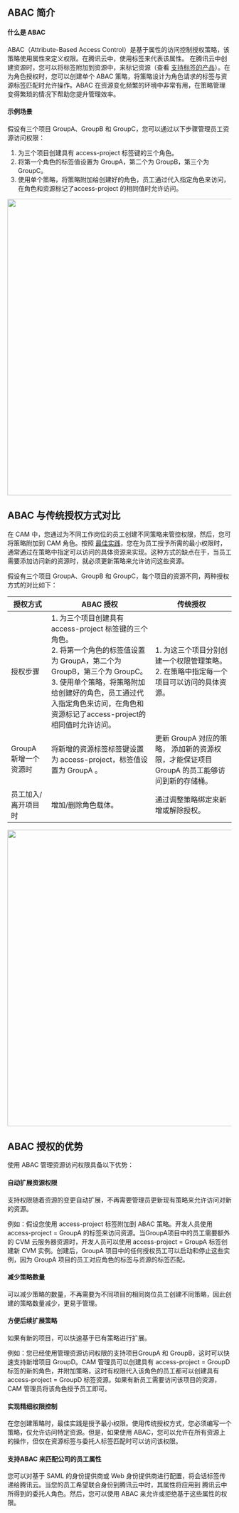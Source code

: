 ## ABAC 简介

#### 什么是 ABAC
ABAC（Attribute-Based Access Control）是基于属性的访问控制授权策略，该策略使用属性来定义权限。在腾讯云中，使用标签来代表该属性。
在腾讯云中创建资源时，您可以将标签附加到资源中，来标记资源（查看 [支持标签的产品](https://cloud.tencent.com/document/product/651/30727)）。在为角色授权时，您可以创建单个 ABAC 策略，将策略设计为角色请求的标签与资源标签匹配时允许操作。ABAC 在资源变化频繁的环境中非常有用，在策略管理变得繁琐的情况下帮助您提升管理效率。

#### 示例场景
假设有三个项目 GroupA、GroupB 和 GroupC，您可以通过以下步骤管理员工资源访问权限：
1. 为三个项目创建具有 access-project 标签键的三个角色。
2. 将第一个角色的标签值设置为 GroupA，第二个为 GroupB，第三个为 GroupC。
3. 使用单个策略，将策略附加给创建好的角色，员工通过代入指定角色来访问，在角色和资源标记了access-project 的相同值时允许访问。

<img src="https://qcloudimg.tencent-cloud.cn/raw/2f763187bc6be97160d100e7a34242c4.png" width="666px">


## ABAC 与传统授权方式对比
在 CAM 中，您通过为不同工作岗位的员工创建不同策略来管控权限，然后，您可将策略附加到 CAM 角色。按照 [最佳实践](https://cloud.tencent.com/document/product/598/73671)，您在为员工授予所需的最小权限时，通常通过在策略中指定可以访问的具体资源来实现。这种方式的缺点在于，当员工需要添加访问新的资源时，就必须更新策略来允许访问这些资源。

假设有三个项目 GroupA、GroupB 和 GroupC，每个项目的资源不同，两种授权方式的对比如下：

| 授权方式 | <nobr>ABAC 授权</nobr> | <nobr>传统授权</nobr> |
|---------|---------|---------|
| 授权步骤 | 1. 为三个项目创建具有 access-project 标签键的三个角色。<br>2. 将第一个角色的标签值设置为 GroupA，第二个为 GroupB，第三个为 GroupC。<br>3. 使用单个策略，将策略附加给创建好的角色，员工通过代入指定角色来访问，在角色和资源标记了access-project的相同值时允许访问。 | 1. 为这三个项目分别创建一个权限管理策略。<br>2. 在策略中指定每一个项目可以访问的具体资源。 |
| GroupA 新增一个资源时 | 将新增的资源标签标签键设置为 access-project，标签值设置为 GroupA 。   | 更新 GroupA 对应的策略， 添加新的资源权限，才能保证项目 GroupA  的员工能够访问到新的存储桶。|
| 员工加入/离开项目时 |  增加/删除角色载体。  | 通过调整策略绑定来新增或解除授权。 | 

<img src="https://qcloudimg.tencent-cloud.cn/raw/8ce078d55bd0d50b715d87ccf1f765b2.png" width="666px">       



## ABAC 授权的优势
使用 ABAC 管理资源访问权限具备以下优势：


#### 自动扩展资源权限
支持权限随着资源的变更自动扩展，不再需要管理员更新现有策略来允许访问对新的资源。

例如：假设您使用 access-project 标签附加到 ABAC 策略。开发人员使用access-project = GroupA 的标签来访问资源。当GroupA项目中的员工需要额外的 CVM 云服务器资源时，开发人员可以使用 access-project = GroupA 标签创建新 CVM 实例。创建后，GroupA 项目中的任何授权员工可以启动和停止这些实例，因为 GroupA 项目的员工对应角色的标签与资源的标签匹配。

#### 减少策略数量
可以减少策略的数量，不再需要为不同项目的相同岗位员工创建不同策略，因此创建的策略数量减少，更易于管理。

#### 方便后续扩展策略
如果有新的项目，可以快速基于已有策略进行扩展。

例如：您已经使用管理资源访问权限的支持项目GroupA 和 GroupB，这时可以快速支持新增项目 GroupD。CAM 管理员可以创建具有 access-project = GroupD 标签的新的角色，并附加策略，这时有权限代入该角色的员工都可以创建具有 access-project = GroupD 标签资源。如果有新员工需要访问该项目的资源，CAM 管理员将该角色授予员工即可。

#### 实现精细权限控制
在您创建策略时，最佳实践是授予最小权限。使用传统授权方式，您必须编写一个策略，仅允许访问特定资源。但是，如果使用 ABAC，您可以允许在所有资源上的操作，但仅在资源标签与委托人标签匹配时可以访问该权限。

#### 支持ABAC 来匹配公司的员工属性
您可以对基于 SAML 的身份提供商或 Web 身份提供商进行配置，将会话标签传递给腾讯云。当您的员工希望联合身份到腾讯云中时，其属性将应用到 腾讯云中所得到的委托人角色。然后，您可以使用 ABAC 来允许或拒绝基于这些属性的权限。
